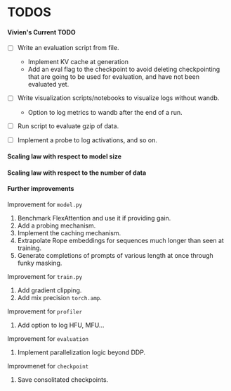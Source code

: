 # TODOS

#### Vivien's Current TODO

- [ ] Write an evaluation script from file.
    - Implement KV cache at generation
    - Add an eval flag to the checkpoint to avoid deleting checkpointing that are going to be used for evaluation, and have not been evaluated yet.

- [ ] Write visualization scripts/notebooks to visualize logs without wandb.
    - Option to log metrics to wandb after the end of a run.

- [ ] Run script to evaluate gzip of data.

- [ ] Implement a probe to log activations, and so on.

#### Scaling law with respect to model size

#### Scaling law with respect to the number of data

#### Further improvements
Improvement for `model.py`
1. Benchmark FlexAttention and use it if providing gain.
1. Add a probing mechanism.
1. Implement the caching mechanism.
1. Extrapolate Rope embeddings for sequences much longer than seen at training.
1. Generate completions of prompts of various length at once through funky masking.

Improvement for `train.py`
1. Add gradient clipping.
1. Add mix precision `torch.amp`.

Improvement for `profiler`
1. Add option to log HFU, MFU...

Improvement for `evaluation`
1. Implement parallelization logic beyond DDP.

Improvmenet for `checkpoint`
1. Save consolitated checkpoints.